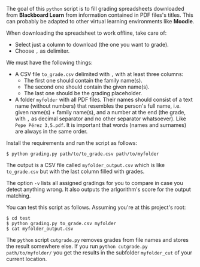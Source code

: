 The goal of this `python` script is to fill grading spreadsheets downloaded from **Blackboard Learn** from information contained in PDF files's titles. This can probably be adapted to other virtual learning environments like **Moodle**.

When downloading the spreadsheet to work offline, take care of:
- Select just a column to download (the one you want to grade).
- Choose `,` as delimiter.

We must have the following things:

- A CSV file `to_grade.csv` delimited with `,` with at least three columns: 
  * The first one should contain the family name(s).
  * The second one should contain the given name(s). 
  * The last one should be the grading placeholder.
- A folder `myfolder` with all PDF files. Their names should consist of a text name (without numbers) that resembles the person's full name, i.e. given name(s) + family name(s), and a number at the end (the grade, with `,` as decimal separator and no other separator whatsoever). Like `Pepe Pérez 3,5.pdf`. It is important that words (names and surnames) are always in the same order.

Install the requirements and run the script as follows:

```
$ python grading.py path/to/to_grade.csv path/to/myfolder
```

The output is a CSV file called `myfolder_output.csv` which is like `to_grade.csv` but with the last column filled with grades.

The option `-v` lists all assigned gradings for you to compare in case you detect anything wrong. It also outputs the arlgorithm's score for the output matching.

You can test this script as follows. Assuming you're at this project's root:

```
$ cd test
$ python grading.py to_grade.csv myfolder
$ cat myfolder_output.csv
```

The `python` script `cutgrade.py` removes grades from file names and stores the result somewhere else. If you run `python cutgrade.py path/to/myfolder/` you get the results in the subfolder `myfolder_cut` of your current location.